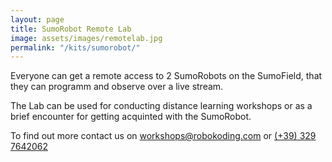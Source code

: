 ```yaml
---
layout: page
title: SumoRobot Remote Lab
image: assets/images/remotelab.jpg
permalink: "/kits/sumorobot/"
---
```


Everyone can get a remote access to 2 SumoRobots on the SumoField, that they can programm and observe over a live stream. 

The Lab can be used for conducting distance learning workshops or as a brief encounter for getting acquinted with the SumoRobot. 

To find out more contact us on [workshops@robokoding.com](#) or [(+39) 329 7642062](#)
